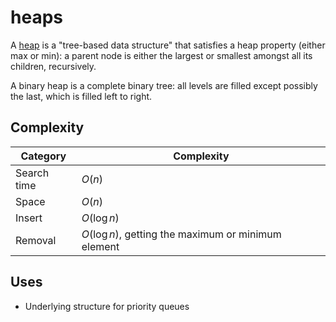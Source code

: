 # heaps

A [heap]("https://en.wikipedia.org/wiki/Heap_(data_structure)") is a "tree-based data structure" that satisfies a heap property (either max or min): a parent node is either the largest or smallest amongst all its children, recursively.

A binary heap is a complete binary tree: all levels are filled except possibly the last, which is filled left to right.

## Complexity

| Category        | Complexity   |
|-----------------|--------------|
| Search time     | $O(n)$       |
| Space           | $O(n)$       |
| Insert          | $O(\log n)$  |
| Removal         | $O(\log n)$, getting the maximum or minimum element |

## Uses
- Underlying structure for priority queues
